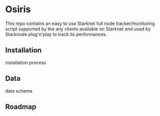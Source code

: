 # Osiris

This repo contains an easy to use Starknet full node tracker/monitoring script supported by the any clients available on Starknet and used by Starknode plug'n'play to track its performances.

## Installation

installation process

## Data

data schema

## Roadmap

